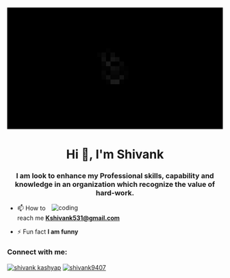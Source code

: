 ![logo](https://github.com/Shivank1661/Shivank1661/blob/main/wallpaper2.png)
<h1 align="center">Hi 👋, I'm Shivank</h1>
<h3 align="center">I am look to enhance my Professional skills, capability and knowledge in an organization which recognize the value of hard-work.</h3>

<img align="right" alt="coding" width="400" src="https://th.bing.com/th?id=OIP.wNGxHlTCsH9zU90WDouoDQHaFj&w=288&h=216&c=8&rs=1&qlt=90&o=6&pid=3.1&rm=2">

- 📫 How to reach me **Kshivank531@gmail.com**

- ⚡ Fun fact **I am funny**

<h3 align="left">Connect with me:</h3>
<p align="left">
<a href="https://linkedin.com/in/shivank kashyap" target="blank"><img align="center" src="https://raw.githubusercontent.com/rahuldkjain/github-profile-readme-generator/master/src/images/icons/Social/linked-in-alt.svg" alt="shivank kashyap" height="30" width="40" /></a>
<a href="https://instagram.com/shivank9407" target="blank"><img align="center" src="https://raw.githubusercontent.com/rahuldkjain/github-profile-readme-generator/master/src/images/icons/Social/instagram.svg" alt="shivank9407" height="30" width="40" /></a>
</p>
